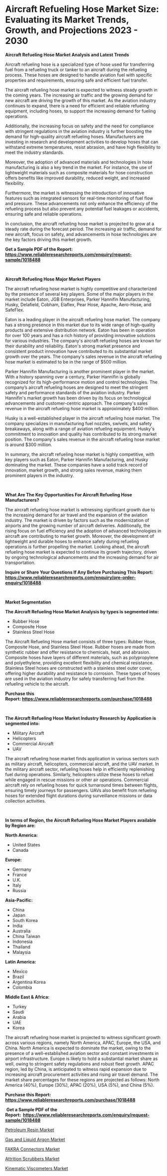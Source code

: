 <p><h1>Aircraft Refueling Hose Market Size: Evaluating its Market Trends, Growth, and Projections 2023 - 2030</h1></p><p><strong>Aircraft Refueling Hose Market Analysis and Latest Trends</strong></p>
<p><p>Aircraft refueling hose is a specialized type of hose used for transferring fuel from a refueling truck or tanker to an aircraft during the refueling process. These hoses are designed to handle aviation fuel with specific properties and requirements, ensuring safe and efficient fuel transfer.</p><p>The aircraft refueling hose market is expected to witness steady growth in the coming years. The increasing air traffic and the growing demand for new aircraft are driving the growth of this market. As the aviation industry continues to expand, there is a need for efficient and reliable refueling equipment, including hoses, to support the increasing demand for fueling operations.</p><p>Additionally, the increasing focus on safety and the need for compliance with stringent regulations in the aviation industry is further boosting the demand for high-quality aircraft refueling hoses. Manufacturers are investing in research and development activities to develop hoses that can withstand extreme temperatures, resist abrasion, and have high flexibility to meet the industry standards.</p><p>Moreover, the adoption of advanced materials and technologies in hose manufacturing is also a key trend in the market. For instance, the use of lightweight materials such as composite materials for hose construction offers benefits like improved durability, reduced weight, and increased flexibility.</p><p>Furthermore, the market is witnessing the introduction of innovative features such as integrated sensors for real-time monitoring of fuel flow and pressure. These advancements not only enhance the efficiency of the refueling process but also prevent any potential fuel leakages or accidents, ensuring safe and reliable operations.</p><p>In conclusion, the aircraft refueling hose market is projected to grow at a steady rate during the forecast period. The increasing air traffic, demand for new aircraft, focus on safety, and advancements in hose technologies are the key factors driving this market growth.</p></p>
<p><strong>Get a Sample PDF of the Report:&nbsp; <a href="https://www.reliableresearchreports.com/enquiry/request-sample/1018488">https://www.reliableresearchreports.com/enquiry/request-sample/1018488</a></strong></p>
<p>&nbsp;</p>
<p><strong>Aircraft Refueling Hose Major Market Players</strong></p>
<p><p>The aircraft refueling hose market is highly competitive and characterized by the presence of several key players. Some of the major players in the market include Eaton, JGB Enterprises, Parker Hannifin Manufacturing, Husky, Delafield, Cobham, Elaflex, Pear Hose, Apache, Aero-Hose, and SafeFlex.</p><p>Eaton is a leading player in the aircraft refueling hose market. The company has a strong presence in this market due to its wide range of high-quality products and extensive distribution network. Eaton has been in operation for over 100 years and has a rich history of providing innovative solutions for various industries. The company's aircraft refueling hoses are known for their durability and reliability. Eaton's strong market presence and consistent product innovation have contributed to its substantial market growth over the years. The company's sales revenue in the aircraft refueling hose market is estimated to be in the range of $500 million.</p><p>Parker Hannifin Manufacturing is another prominent player in the market. With a history spanning over a century, Parker Hannifin is globally recognized for its high-performance motion and control technologies. The company’s aircraft refueling hoses are designed to meet the stringent safety and performance standards of the aviation industry. Parker Hannifin's market growth has been driven by its focus on technological advancements and customer-centric approach. The company's sales revenue in the aircraft refueling hose market is approximately $400 million.</p><p>Husky is a well-established player in the aircraft refueling hose market. The company specializes in manufacturing fuel nozzles, swivels, and safety breakaways, along with a range of aviation refueling equipment. Husky's commitment to innovation and quality has contributed to its strong market position. The company's sales revenue in the aircraft refueling hose market is around $300 million.</p><p>In summary, the aircraft refueling hose market is highly competitive, with key players such as Eaton, Parker Hannifin Manufacturing, and Husky dominating the market. These companies have a solid track record of innovation, market growth, and strong sales revenue, making them prominent players in the industry.</p></p>
<p>&nbsp;</p>
<p><strong>What Are The Key Opportunities For Aircraft Refueling Hose Manufacturers?</strong></p>
<p><p>The aircraft refueling hose market is witnessing significant growth due to the increasing demand for air travel and the expansion of the aviation industry. The market is driven by factors such as the modernization of airports and the growing number of aircraft deliveries. Additionally, the rising focus on fuel efficiency and the adoption of advanced technologies in aircraft are contributing to market growth. Moreover, the development of lightweight and durable hoses to enhance safety during refueling operations is further propelling the market. Looking ahead, the aircraft refueling hose market is expected to continue its growth trajectory, driven by ongoing technological advancements and the increasing demand for air transportation.</p></p>
<p><strong>Inquire or Share Your Questions If Any Before Purchasing This Report: <a href="https://www.reliableresearchreports.com/enquiry/pre-order-enquiry/1018488">https://www.reliableresearchreports.com/enquiry/pre-order-enquiry/1018488</a></strong></p>
<p>&nbsp;</p>
<p><strong>Market Segmentation</strong></p>
<p><strong>The Aircraft Refueling Hose Market Analysis by types is segmented into:</strong></p>
<p><ul><li>Rubber Hose</li><li>Composite Hose</li><li>Stainless Steel Hose</li></ul></p>
<p><p>The Aircraft Refueling Hose market consists of three types: Rubber Hose, Composite Hose, and Stainless Steel Hose. Rubber hoses are made from synthetic rubber and offer resistance to chemicals, heat, and abrasion. Composite hoses have layers of different materials, such as polypropylene and polyethylene, providing excellent flexibility and chemical resistance. Stainless Steel hoses are constructed with a stainless steel outer cover, offering higher durability and resistance to corrosion. These types of hoses are used in the aviation industry for safely transferring fuel from the refueling vehicle to the aircraft.</p></p>
<p><strong>Purchase this Report:&nbsp;<a href="https://www.reliableresearchreports.com/purchase/1018488">https://www.reliableresearchreports.com/purchase/1018488</a></strong></p>
<p>&nbsp;</p>
<p><strong>The Aircraft Refueling Hose Market Industry Research by Application is segmented into:</strong></p>
<p><ul><li>Military Aircraft</li><li>Helicopters</li><li>Commercial Aircraft</li><li>UAV</li></ul></p>
<p><p>The aircraft refueling hose market finds application in various sectors such as military aircraft, helicopters, commercial aircraft, and the UAV market. In the military aircraft sector, refueling hoses help in efficiently replenishing fuel during operations. Similarly, helicopters utilize these hoses to refuel while engaged in rescue missions or other air operations. Commercial aircraft rely on refueling hoses for quick turnaround times between flights, ensuring timely journeys for passengers. UAVs also benefit from refueling hoses for extended flight durations during surveillance missions or data collection activities.</p></p>
<p>&nbsp;</p>
<p><strong>In terms of Region, the Aircraft Refueling Hose Market Players available by Region are:</strong></p>
<p>
    <p> <strong> North America: </strong>
        <ul>
            <li>United States</li>
            <li>Canada</li>
        </ul>
        </p> 
    <p> <strong> Europe: </strong>
        <ul>
            <li>Germany</li>
            <li>France</li>
            <li>U.K.</li>
            <li>Italy</li>
            <li>Russia</li>
        </ul>
        </p> 
    <p> <strong> Asia-Pacific: </strong>
        <ul>
            <li>China</li>
            <li>Japan</li>
            <li>South Korea</li>
            <li>India</li>
            <li>Australia</li>
            <li>China Taiwan</li>
            <li>Indonesia</li>
            <li>Thailand</li>
            <li>Malaysia</li>
        </ul>
        </p> 
    <p> <strong> Latin America: </strong>
        <ul>
            <li>Mexico</li>
            <li>Brazil</li>
            <li>Argentina Korea</li>
            <li>Colombia</li>
        </ul>
        </p> 
    <p> <strong> Middle East & Africa: </strong>
        <ul>
            <li>Turkey</li>
            <li>Saudi</li>
            <li>Arabia</li>
            <li>UAE</li>
            <li>Korea</li>
        </ul>
    </p>
    </p>
<p><p>The aircraft refueling hose market is projected to witness significant growth across various regions, namely North America, APAC, Europe, the USA, and China. North America is expected to dominate the market, owing to the presence of a well-established aviation sector and constant investments in airport infrastructure. Europe is likely to hold a substantial market share as well, owing to stringent safety regulations and robust fleet growth. APAC region, led by China, is anticipated to witness rapid expansion due to increasing aircraft procurement activities and rising air travel demand. The market share percentages for these regions are projected as follows: North America (40%), Europe (30%), APAC (20%), USA (5%), and China (5%).</p></p>
<p><strong>Purchase this Report: <a href="https://www.reliableresearchreports.com/purchase/1018488">https://www.reliableresearchreports.com/purchase/1018488</a></strong></p>
<p>&nbsp;<strong>Get a Sample PDF of the Report:&nbsp;&nbsp;<a href="https://www.reliableresearchreports.com/enquiry/request-sample/1018488">https://www.reliableresearchreports.com/enquiry/request-sample/1018488</a></strong></p>
<p><strong></strong></p>
<p><p><a href="https://github.com/ambrozg/Market-Research-Report-List-1/blob/main/petroleum-resin-market.md">Petroleum Resin Market</a></p><p><a href="https://github.com/gshchiplitsov/Market-Research-Report-List-1/blob/main/gas-and-liquid-argon-market.md">Gas and Liquid Argon Market</a></p><p><a href="https://medium.com/@adealoshi97/fakra-connectors-market-insight-market-trends-growth-forecasted-from-2023-to-2030-f4ac8a83f8fd">FAKRA Connectors Market</a></p><p><a href="https://medium.com/@kcekkboop72786/attrition-scrubbers-market-analysis-its-cagr-market-segmentation-and-global-industry-overview-26c2ef73ec41">Attrition Scrubbers Market</a></p><p><a href="https://medium.com/@albanamusaj1924/kinematic-viscometers-market-exploring-market-share-market-trends-and-future-growth-6c3afb6d3373">Kinematic Viscometers Market</a></p></p>